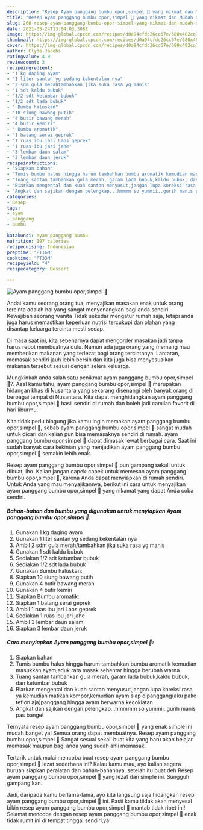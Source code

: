 ```yaml
---
description: "Resep Ayam panggang bumbu opor,simpel 🤤 yang nikmat dan Mudah Dibuat"
title: "Resep Ayam panggang bumbu opor,simpel 🤤 yang nikmat dan Mudah Dibuat"
slug: 266-resep-ayam-panggang-bumbu-opor-simpel-yang-nikmat-dan-mudah-dibuat
date: 2021-05-24T13:04:03.308Z
image: https://img-global.cpcdn.com/recipes/d0a94cfdc26cc67e/680x482cq70/ayam-panggang-bumbu-oporsimpel-🤤-foto-resep-utama.jpg
thumbnail: https://img-global.cpcdn.com/recipes/d0a94cfdc26cc67e/680x482cq70/ayam-panggang-bumbu-oporsimpel-🤤-foto-resep-utama.jpg
cover: https://img-global.cpcdn.com/recipes/d0a94cfdc26cc67e/680x482cq70/ayam-panggang-bumbu-oporsimpel-🤤-foto-resep-utama.jpg
author: Clyde Jacobs
ratingvalue: 4.8
reviewcount: 3
recipeingredient:
- "1 kg daging ayam"
- "1 liter santan yg sedang kekentalan nya"
- "2 sdm gula merahtambahkan jika suka rasa yg manis"
- "1 sdt kaldu bubuk"
- "1/2 sdt ketumbar bubuk"
- "1/2 sdt lada bubuk"
- " Bumbu haluskan"
- "10 siung bawang putih"
- "4 butir bawang merah"
- "4 butir kemiri"
- " Bumbu aromatik"
- "1 batang serai geprek"
- "1 ruas ibu jari Laos geprek"
- "1 ruas ibu jari jahe"
- "3 lembar daun salam"
- "3 lembar daun jeruk"
recipeinstructions:
- "Siapkan bahan"
- "Tumis bumbu halus hingga harum tambahkan bumbu aromatik kemudian masukkan ayam,aduk rata masak sebentar hingga berubah warna"
- "Tuang santan tambahkan gula merah, garam lada bubuk,kaldu bubuk, dan ketumbar bubuk"
- "Biarkan mengental dan kuah santan menyusut,jangan lupa koreksi rasa ya kemudian matikan kompor,kemudian ayam siap dipanggang(aku pake teflon aja)panggang hingga ayam berwarna kecoklatan"
- "Angkat dan sajikan dengan pelengkap...hmmmm so yummii..gurih manis pas banget"
categories:
- Resep
tags:
- ayam
- panggang
- bumbu

katakunci: ayam panggang bumbu 
nutrition: 197 calories
recipecuisine: Indonesian
preptime: "PT16M"
cooktime: "PT33M"
recipeyield: "4"
recipecategory: Dessert

---
```



![Ayam panggang bumbu opor,simpel 🤤](https://img-global.cpcdn.com/recipes/d0a94cfdc26cc67e/680x482cq70/ayam-panggang-bumbu-oporsimpel-🤤-foto-resep-utama.jpg)

Andai kamu seorang orang tua, menyajikan masakan enak untuk orang tercinta adalah hal yang sangat menyenangkan bagi anda sendiri. Kewajiban seorang  wanita Tidak sekedar mengatur rumah saja, tetapi anda juga harus memastikan keperluan nutrisi tercukupi dan olahan yang disantap keluarga tercinta mesti sedap.

Di masa  saat ini, kita sebenarnya dapat mengorder masakan jadi tanpa harus repot membuatnya dulu. Namun ada juga orang yang memang mau memberikan makanan yang terlezat bagi orang tercintanya. Lantaran, memasak sendiri jauh lebih bersih dan kita juga bisa menyesuaikan makanan tersebut sesuai dengan selera keluarga. 



Mungkinkah anda salah satu penikmat ayam panggang bumbu opor,simpel 🤤?. Asal kamu tahu, ayam panggang bumbu opor,simpel 🤤 merupakan hidangan khas di Nusantara yang sekarang disenangi oleh banyak orang di berbagai tempat di Nusantara. Kita dapat menghidangkan ayam panggang bumbu opor,simpel 🤤 hasil sendiri di rumah dan boleh jadi camilan favorit di hari liburmu.

Kita tidak perlu bingung jika kamu ingin memakan ayam panggang bumbu opor,simpel 🤤, sebab ayam panggang bumbu opor,simpel 🤤 sangat mudah untuk dicari dan kalian pun bisa memasaknya sendiri di rumah. ayam panggang bumbu opor,simpel 🤤 dapat dimasak lewat berbagai cara. Saat ini sudah banyak cara kekinian yang menjadikan ayam panggang bumbu opor,simpel 🤤 semakin lebih enak.

Resep ayam panggang bumbu opor,simpel 🤤 pun gampang sekali untuk dibuat, lho. Kalian jangan capek-capek untuk memesan ayam panggang bumbu opor,simpel 🤤, karena Anda dapat menyiapkan di rumah sendiri. Untuk Anda yang mau menyajikannya, berikut ini cara untuk menyajikan ayam panggang bumbu opor,simpel 🤤 yang nikamat yang dapat Anda coba sendiri.

<!--inarticleads1-->

##### Bahan-bahan dan bumbu yang digunakan untuk menyiapkan Ayam panggang bumbu opor,simpel 🤤:

1. Gunakan 1 kg daging ayam
1. Gunakan 1 liter santan yg sedang kekentalan nya
1. Ambil 2 sdm gula merah/tambahkan jika suka rasa yg manis
1. Gunakan 1 sdt kaldu bubuk
1. Sediakan 1/2 sdt ketumbar bubuk
1. Sediakan 1/2 sdt lada bubuk
1. Gunakan  Bumbu haluskan:
1. Siapkan 10 siung bawang putih
1. Gunakan 4 butir bawang merah
1. Gunakan 4 butir kemiri
1. Siapkan  Bumbu aromatik:
1. Siapkan 1 batang serai geprek
1. Ambil 1 ruas ibu jari Laos geprek
1. Sediakan 1 ruas ibu jari jahe
1. Ambil 3 lembar daun salam
1. Siapkan 3 lembar daun jeruk




<!--inarticleads2-->

##### Cara menyiapkan Ayam panggang bumbu opor,simpel 🤤:

1. Siapkan bahan
1. Tumis bumbu halus hingga harum tambahkan bumbu aromatik kemudian masukkan ayam,aduk rata masak sebentar hingga berubah warna
1. Tuang santan tambahkan gula merah, garam lada bubuk,kaldu bubuk, dan ketumbar bubuk
1. Biarkan mengental dan kuah santan menyusut,jangan lupa koreksi rasa ya kemudian matikan kompor,kemudian ayam siap dipanggang(aku pake teflon aja)panggang hingga ayam berwarna kecoklatan
1. Angkat dan sajikan dengan pelengkap...hmmmm so yummii..gurih manis pas banget




Ternyata resep ayam panggang bumbu opor,simpel 🤤 yang enak simple ini mudah banget ya! Semua orang dapat membuatnya. Resep ayam panggang bumbu opor,simpel 🤤 Sangat sesuai sekali buat kita yang baru akan belajar memasak maupun bagi anda yang sudah ahli memasak.

Tertarik untuk mulai mencoba buat resep ayam panggang bumbu opor,simpel 🤤 lezat sederhana ini? Kalau kamu mau, ayo kalian segera buruan siapkan peralatan dan bahan-bahannya, setelah itu buat deh Resep ayam panggang bumbu opor,simpel 🤤 yang lezat dan simple ini. Sungguh gampang kan. 

Jadi, daripada kamu berlama-lama, ayo kita langsung saja hidangkan resep ayam panggang bumbu opor,simpel 🤤 ini. Pasti kamu tiidak akan menyesal bikin resep ayam panggang bumbu opor,simpel 🤤 mantab tidak ribet ini! Selamat mencoba dengan resep ayam panggang bumbu opor,simpel 🤤 enak tidak rumit ini di tempat tinggal sendiri,ya!.

